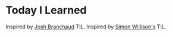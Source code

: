 # Today I Learned

Inspired by [Josh Branchaud](https://github.com/jbranchaud/til) TIL.
Inspired by [Simon Willison's](https://github.com/simonw/til) TIL.


